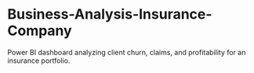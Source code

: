 # Business-Analysis-Insurance-Company
Power BI dashboard analyzing client churn, claims, and profitability for an insurance portfolio.

